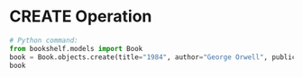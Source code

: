 # CREATE Operation

```python
# Python command:
from bookshelf.models import Book
book = Book.objects.create(title="1984", author="George Orwell", publication_year=1949)
book
